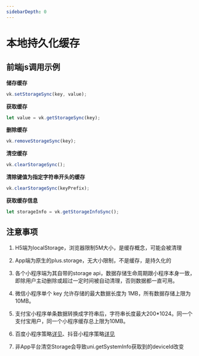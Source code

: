 ```yaml
---
sidebarDepth: 0
---
```


# 本地持久化缓存

## 前端js调用示例

**储存缓存**

```js
vk.setStorageSync(key, value);
```

**获取缓存**

```js
let value = vk.getStorageSync(key);
```

**删除缓存**

```js
vk.removeStorageSync(key);
```

**清空缓存**

```js
vk.clearStorageSync();
```

**清除键值为指定字符串开头的缓存**

```js
vk.clearStorageSync(keyPrefix);
```

**获取缓存信息**

```js
let storageInfo = vk.getStorageInfoSync();
```

## 注意事项

1. H5端为localStorage，浏览器限制5M大小，是缓存概念，可能会被清理

2. App端为原生的plus.storage，无大小限制，不是缓存，是持久化的

3. 各个小程序端为其自带的storage api，数据存储生命周期跟小程序本身一致，即除用户主动删除或超过一定时间被自动清理，否则数据都一直可用。

4. 微信小程序单个 key 允许存储的最大数据长度为 1MB，所有数据存储上限为 10MB。

5. 支付宝小程序单条数据转换成字符串后，字符串长度最大200*1024。同一个支付宝用户，同一个小程序缓存总上限为10MB。

6. 百度小程序策略[详见](https://smartprogram.baidu.com/docs/develop/api/storage/save_process/)、抖音小程序策略[详见](https://developer.open-douyin.com/docs/resource/zh-CN/mini-app/develop/api/data-caching/tt-get-storage)

7. 非App平台清空Storage会导致uni.getSystemInfo获取到的deviceId改变